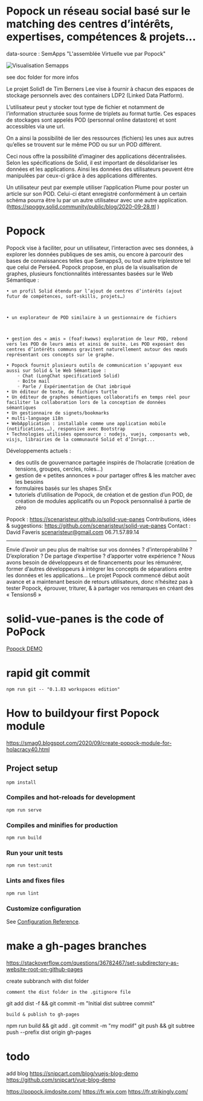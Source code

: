 # Popock un réseau social basé sur le matching des centres d’intérêts, expertises, compétences & projets...


data-source : SemApps "L'assemblée Virtuelle vue par Popock"

![Visualisation Semapps](https://cdr.solidcommunity.net/public/semapps/Screenshot_2020-10-18%20PoPock.png)


see doc folder for more infos

Le projet Solid1 de Tim Berners Lee vise à fournir à chacun des espaces de stockage personnels avec des containers LDP2 (Linked Data Platform).

L’utilisateur peut y stocker tout type de fichier et notamment de l’information structurée sous forme de triplets au format turtle. Ces espaces de stockages sont appelés POD  (personnal online datastore) et sont accessibles via une url.

On a ainsi la possibilité de lier des ressources (fichiers) les unes aux autres qu’elles se trouvent sur le même POD ou sur un POD différent.

Ceci nous offre la possibilité d’imaginer des applications décentralisées.
Selon les spécifications de Solid, il est important de désolidariser les données et les applications. Ainsi les données des utilisateurs peuvent être manipulées par ceux-ci grâce à des applications différentes.

Un utilisateur peut par exemple utiliser l’application Plume pour poster un article sur son POD. Celui-ci étant enregistré conformément à un certain schéma pourra être lu par un autre utilisateur avec une autre application. (https://spoggy.solid.community/public/blog/2020-09-28.ttl )



# Popock

Popock vise à faciliter, pour un utilisateur, l’interaction avec ses données, à explorer les données publiques de ses amis, ou encore à parcourir des bases de connaissances telles que Semapps3, ou tout autre triplestore tel que celui de Persée4.
Popock propose, en plus de la visualisation de graphes, plusieurs fonctionnalités intéressantes basées sur le Web Sémantique :

    • un profil Solid étendu par l’ajout de centres d’intérêts (ajout futur de compétences, soft-skills, projets…)



    • un explorateur de POD similaire à un gestionnaire de fichiers



    • gestion des « amis » (foaf:kwows) exploration de leur POD, rebond vers les POD de leurs amis et ainsi de suite. Les POD exposant des centres d’intérêts communs gravitent naturellement autour des nœuds représentant ces concepts sur le graphe.

    • Popock fournit plusieurs outils de communication s’appuyant eux aussi sur Solid & le Web Sémantique :
        ◦ Chat (LongChat specification5 Solid)
        ◦ Boîte mail
        ◦ Parle / Expérimentation de Chat imbriqué
    • Un éditeur de texte, de fichiers turtle
    • Un éditeur de graphes sémantiques collaboratifs en temps réel pour faciliter la collaboration lors de la conception de données sémantiques
    • Un gestionnaire de signets/bookmarks
    • multi-language i18n
    • WebApplication : installable comme une application mobile (notifications,…), responsive avec Bootstrap
    • Technologies utilisées opensource : nodejs, vuejs, composants web, visjs, librairies de la communauté Solid et d’Inrupt...

Développements actuels :
- des outils de gouvernance partagée inspirés de l’holacratie (création de tensions, groupes, cercles, roles…)
- gestion de « petites annonces » pour partager offres & les matcher avec les besoins
- formulaires basés sur les shapes ShEx
- tutoriels d’utilisation de Popock, de création et de gestion d’un POD, de création de modules applicatifs ou un Popock personnalisé à partie de zéro

Popock : https://scenaristeur.github.io/solid-vue-panes
Contributions, idées & suggestions: https://github.com/scenaristeur/solid-vue-panes
Contact : David Faveris scenaristeur@gmail.com  06.71.57.89.14

***
Envie d’avoir un peu plus de maîtrise sur vos données ? d’interopérabilité ? D’exploration ? De partage d’expertise ? d’apporter votre expérience ?
Nous avons besoin de développeurs et de financements pour les rémunérer, former d’autres développeurs à intégrer les concepts de séparations entre les données et les applications...
Le projet Popock commencé début août avance et a maintenant besoin de retours utilisateurs, donc n’hésitez pas à tester Popock, éprouver, triturer, & à partager vos remarques en créant des « Tensions6 »


# solid-vue-panes is the code of PoPock
[Popock DEMO](https://scenaristeur.github.io/solid-vue-panes/)

# rapid git commit
```
npm run git -- "0.1.83 workspaces edition"
```

# How to buildyour first Popock module
https://smag0.blogspot.com/2020/09/create-popock-module-for-holacracy40.html


## Project setup
```
npm install
```

### Compiles and hot-reloads for development
```
npm run serve
```

### Compiles and minifies for production
```
npm run build
```

### Run your unit tests
```
npm run test:unit
```

### Lints and fixes files
```
npm run lint
```

### Customize configuration
See [Configuration Reference](https://cli.vuejs.org/config/).

# make a gh-pages branches

https://stackoverflow.com/questions/36782467/set-subdirectory-as-website-root-on-github-pages

create subbranch with dist folder

    comment the dist folder in the .gitignore file

git add dist -f && git commit -m "Initial dist subtree commit"

    build & publish to gh-pages

npm run build && git add .
git commit -m "my modif"
git push && git subtree push --prefix dist origin gh-pages


# todo
add blog
https://snipcart.com/blog/vuejs-blog-demo
https://github.com/snipcart/vue-blog-demo

https://popock.jimdosite.com/
https://fr.wix.com
https://fr.strikingly.com/
